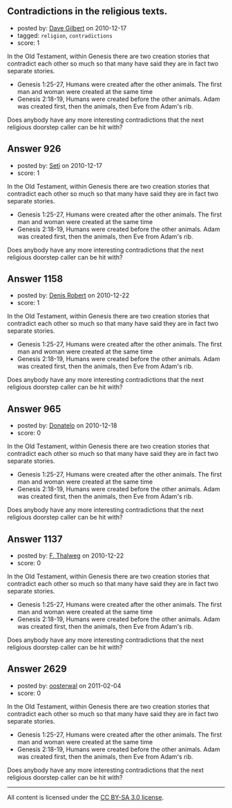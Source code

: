 ## Contradictions in the religious texts.

- posted by: [Dave Gilbert](https://stackexchange.com/users/-1/238-dave-gilbert) on 2010-12-17
- tagged: `religion`, `contradictions`
- score: 1

In the Old Testament, within Genesis there are two creation stories that contradict each other so much so that many have said they are in fact two separate stories.

 - Genesis 1:25-27, Humans were created after the other animals. The first man and woman were created at the same time 
 - Genesis 2:18-19, Humans were created before the other animals. Adam was created first, then the animals, then Eve from Adam's rib.

Does anybody have any more interesting contradictions that the next religious doorstep caller can be hit with? 


## Answer 926

- posted by: [Seti](https://stackexchange.com/users/-1/247-seti) on 2010-12-17
- score: 1

In the Old Testament, within Genesis there are two creation stories that contradict each other so much so that many have said they are in fact two separate stories.

 - Genesis 1:25-27, Humans were created after the other animals. The first man and woman were created at the same time 
 - Genesis 2:18-19, Humans were created before the other animals. Adam was created first, then the animals, then Eve from Adam's rib.

Does anybody have any more interesting contradictions that the next religious doorstep caller can be hit with? 


## Answer 1158

- posted by: [Denis Robert](https://stackexchange.com/users/-1/122-denis-robert) on 2010-12-22
- score: 1

In the Old Testament, within Genesis there are two creation stories that contradict each other so much so that many have said they are in fact two separate stories.

 - Genesis 1:25-27, Humans were created after the other animals. The first man and woman were created at the same time 
 - Genesis 2:18-19, Humans were created before the other animals. Adam was created first, then the animals, then Eve from Adam's rib.

Does anybody have any more interesting contradictions that the next religious doorstep caller can be hit with? 


## Answer 965

- posted by: [Donatelo](https://stackexchange.com/users/-1/196-donatelo) on 2010-12-18
- score: 0

In the Old Testament, within Genesis there are two creation stories that contradict each other so much so that many have said they are in fact two separate stories.

 - Genesis 1:25-27, Humans were created after the other animals. The first man and woman were created at the same time 
 - Genesis 2:18-19, Humans were created before the other animals. Adam was created first, then the animals, then Eve from Adam's rib.

Does anybody have any more interesting contradictions that the next religious doorstep caller can be hit with? 


## Answer 1137

- posted by: [F. Thalweg](https://stackexchange.com/users/-1/297-f-thalweg) on 2010-12-22
- score: 0

In the Old Testament, within Genesis there are two creation stories that contradict each other so much so that many have said they are in fact two separate stories.

 - Genesis 1:25-27, Humans were created after the other animals. The first man and woman were created at the same time 
 - Genesis 2:18-19, Humans were created before the other animals. Adam was created first, then the animals, then Eve from Adam's rib.

Does anybody have any more interesting contradictions that the next religious doorstep caller can be hit with? 


## Answer 2629

- posted by: [oosterwal](https://stackexchange.com/users/-1/891-oosterwal) on 2011-02-04
- score: 0

In the Old Testament, within Genesis there are two creation stories that contradict each other so much so that many have said they are in fact two separate stories.

 - Genesis 1:25-27, Humans were created after the other animals. The first man and woman were created at the same time 
 - Genesis 2:18-19, Humans were created before the other animals. Adam was created first, then the animals, then Eve from Adam's rib.

Does anybody have any more interesting contradictions that the next religious doorstep caller can be hit with? 



---

All content is licensed under the [CC BY-SA 3.0 license](https://creativecommons.org/licenses/by-sa/3.0/).
